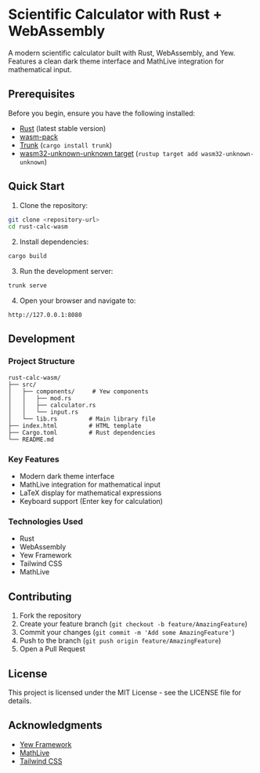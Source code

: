 # Scientific Calculator with Rust + WebAssembly

A modern scientific calculator built with Rust, WebAssembly, and Yew. Features a clean dark theme interface and MathLive integration for mathematical input.

## Prerequisites

Before you begin, ensure you have the following installed:
- [Rust](https://www.rust-lang.org/tools/install) (latest stable version)
- [wasm-pack](https://rustwasm.github.io/wasm-pack/installer/)
- [Trunk](https://trunkrs.dev/) (`cargo install trunk`)
- [wasm32-unknown-unknown target](https://rustwasm.github.io/docs/book/game-of-life/setup.html#rust-toolchain) (`rustup target add wasm32-unknown-unknown`)

## Quick Start

1. Clone the repository:
```bash
git clone <repository-url>
cd rust-calc-wasm
```

2. Install dependencies:
```bash
cargo build
```

3. Run the development server:
```bash
trunk serve
```

4. Open your browser and navigate to:
```
http://127.0.0.1:8080
```

## Development

### Project Structure
```
rust-calc-wasm/
├── src/
│   ├── components/     # Yew components
│   │   ├── mod.rs
│   │   ├── calculator.rs
│   │   └── input.rs
│   └── lib.rs         # Main library file
├── index.html         # HTML template
├── Cargo.toml         # Rust dependencies
└── README.md
```

### Key Features
- Modern dark theme interface
- MathLive integration for mathematical input
- LaTeX display for mathematical expressions
- Keyboard support (Enter key for calculation)

### Technologies Used
- Rust
- WebAssembly
- Yew Framework
- Tailwind CSS
- MathLive

## Contributing

1. Fork the repository
2. Create your feature branch (`git checkout -b feature/AmazingFeature`)
3. Commit your changes (`git commit -m 'Add some AmazingFeature'`)
4. Push to the branch (`git push origin feature/AmazingFeature`)
5. Open a Pull Request

## License

This project is licensed under the MIT License - see the LICENSE file for details.

## Acknowledgments
- [Yew Framework](https://yew.rs/)
- [MathLive](https://cortexjs.io/mathlive/)
- [Tailwind CSS](https://tailwindcss.com/) 